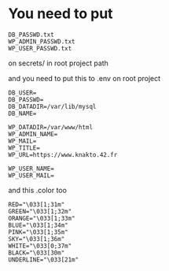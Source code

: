 # You need to put
```
DB_PASSWD.txt
WP_ADMIN_PASSWD.txt
WP_USER_PASSWD.txt
```
on secrets/ in root project path

and you need to put this to .env on root project
```
DB_USER=
DB_PASSWD=
DB_DATADIR=/var/lib/mysql
DB_NAME=

WP_DATADIR=/var/www/html
WP_ADMIN_NAME=
WP_MAIL=
WP_TITLE=
WP_URL=https://www.knakto.42.fr

WP_USER_NAME=
WP_USER_MAIL=
```

and this .color too
```
RED="\033[1;31m"
GREEN="\033[1;32m"
ORANGE="\033[1;33m"
BLUE="\033[1;34m"
PINK="\033[1;35m"
SKY="\033[1;36m"
WHITE="\033[0;37m"
BLACK="\033[30m"
UNDERLINE="\033[21m"
```
